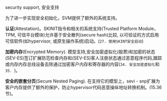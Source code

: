 
security support, 安全支持

为了进一步实现安全初始化，SVM提供了额外的系统支持。

**认证**(Attestation)。SKINIT指令和相关的系统支持(Trusted Platform Module，TPM, 可信平台模块)允许基于安全散列(secure hash)比较, 以可验证的方式启用可信软件(如hypervisor, 或原生操作系统)启动。(`27. 使用SKINT安全启动`)

**加密内存**(Encrypted Memory). 模型支持,安全加密虚拟化(股票)和加密的状态(SEV-ES)签订扩展防范检查内存和(SEV-ES)客人注册状态通过恶意程序代码,跟踪或内存内存总线设备去除通过加密客户内存和寄存器的内容(`34. 安全加密虚拟化`和`35. `)。

**安全的嵌套分页**(Secure Nested Paging). 在支持它的模型上，sevi - snp扩展为客户内存提供了额外的保护，防止hypervisor代码恶意操纵地址转换机制。(15.36节)。